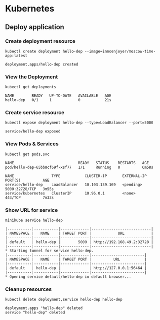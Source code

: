 # Kubernetes

## Deploy application

### Create deployment resource

```shell
kubectl create deployment hello-dep --image=innoenjoyer/moscow-time-app:latest
```

```text
deployment.apps/hello-dep created
```

### View the Deployment

```shell
kubectl get deployments
```

```text
NAME        READY   UP-TO-DATE   AVAILABLE   AGE
hello-dep   0/1     1            0           21s
```

### Create service resource

```shell
kubectl expose deployment hello-dep --type=LoadBalancer --port=5000
```

```text
service/hello-dep exposed
```

### View Pods & Services

```shell
kubectl get pods,svc
```

```text
NAME                             READY   STATUS    RESTARTS   AGE
pod/hello-dep-65bb8cf69f-xsf77   1/1     Running   0          6m58s

NAME                 TYPE           CLUSTER-IP       EXTERNAL-IP   PORT(S)          AGE
service/hello-dep    LoadBalancer   10.103.139.169   <pending>     5000:32728/TCP   3m55s
service/kubernetes   ClusterIP      10.96.0.1        <none>        443/TCP          7m33s
```

### Show URL for service

```shell
minikube service hello-dep
```

```text
|-----------|-----------|-------------|---------------------------|
| NAMESPACE |   NAME    | TARGET PORT |            URL            |
|-----------|-----------|-------------|---------------------------|
| default   | hello-dep |        5000 | http://192.168.49.2:32728 |
|-----------|-----------|-------------|---------------------------|
* Starting tunnel for service hello-dep.
|-----------|-----------|-------------|------------------------|
| NAMESPACE |   NAME    | TARGET PORT |          URL           |
|-----------|-----------|-------------|------------------------|
| default   | hello-dep |             | http://127.0.0.1:56464 |
|-----------|-----------|-------------|------------------------|
* Opening service default/hello-dep in default browser...
```

### Cleanup resources

```shell
kubectl delete deployment,service hello-dep hello-dep
```

```text
deployment.apps "hello-dep" deleted
service "hello-dep" deleted
```